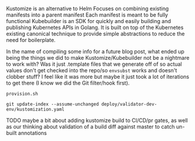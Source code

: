 Kustomize is an alternative to Helm
	Focuses on combining existing manifests into a parent manifest
	Each manifest is meant to be fully functional
Kubebuilder is an SDK for quickly and easily building and publishing Kubernetes APIs in Golang. It is built on top of the Kubernetes existing canonical technique to provide simple abstractions to reduce the need for boilerplate.

In the name of compiling some info for a future blog post, what ended up being the things we did to make Kustomize/Kubebuilder not be a nightmare to work with? Was it just .template files that we generate off of so actual values don't get checked into the repo/so `envsubst` works and doesn't clobber stuff? I feel like it was more but maybe it just took a lot of iterations to get there (I know we did the Git filter/hook first).

`provision.sh`

```
git update-index --assume-unchanged deploy/validator-dev-env/kustomization.yaml
```

TODO maybe a bit about adding kustomize build to CI/CD/pr gates, as well as our thinking about validation of a build diff against master to catch un-built annotations
